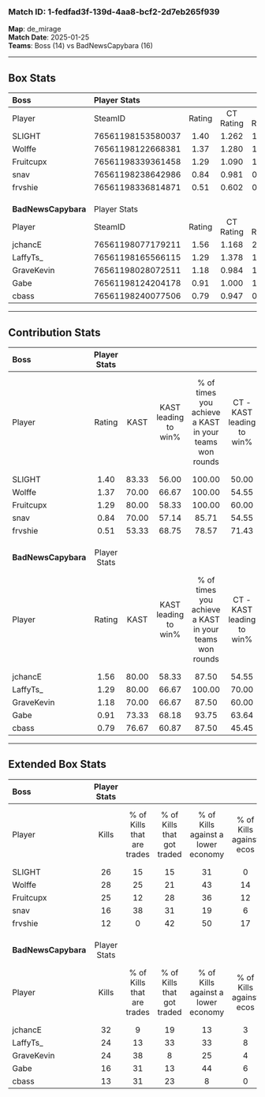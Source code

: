 ### Match ID: 1-fedfad3f-139d-4aa8-bcf2-2d7eb265f939  
**Map**: de_mirage  
**Match Date**: 2025-01-25  
**Teams**: Boss (14) vs BadNewsCapybara (16)  

---  

## Box Stats  

| **Boss**            | Player Stats      |        |           |          |       |       |       |         |        |      |     |
| :- | :- | :-: | :-: | :-: | :-: | :-: | :-: | :-: | :-: | :-: | :-: |
| Player              | SteamID           | Rating | CT Rating | T Rating | KAST  |  ADR  | Kills | Assists | Deaths | K/D  | HS% |
| SLIGHT              | 76561198153580037 |  1.40  |   1.262   |  1.676   | 83.33 | 91.5  |  26   |    7    |   19   | 1.37 | 23  |
| Wolffe              | 76561198122668381 |  1.37  |   1.280   |  1.612   | 70.00 | 98.8  |  28   |    8    |   20   | 1.40 | 64  |
| Fruitcupx           | 76561198339361458 |  1.29  |   1.090   |  1.535   | 80.00 | 82.7  |  25   |    6    |   20   | 1.25 | 64  |
| snav                | 76561198238642986 |  0.84  |   0.981   |  0.887   | 70.00 | 60.2  |  16   |    8    |   23   | 0.70 | 37  |
| frvshie             | 76561198336814871 |  0.51  |   0.602   |  0.668   | 53.33 | 52.3  |  12   |    7    |   27   | 0.44 | 58  |
|                     |                   |        |           |          |       |       |       |         |        |      |     |
|                     |                   |        |           |          |       |       |       |         |        |      |     |
|                     |                   |        |           |          |       |       |       |         |        |      |     |
| **BadNewsCapybara** | Player Stats      |        |           |          |       |       |       |         |        |      |     |
| Player              | SteamID           | Rating | CT Rating | T Rating | KAST  |  ADR  | Kills | Assists | Deaths | K/D  | HS% |
| jchancE             | 76561198077179211 |  1.56  |   1.168   |  2.050   | 80.00 | 104.2 |  32   |    3    |   20   | 1.60 | 31  |
| LaffyTs_            | 76561198165566115 |  1.29  |   1.378   |  1.451   | 80.00 | 89.9  |  24   |    6    |   20   | 1.20 | 37  |
| GraveKevin          | 76561198028072511 |  1.18  |   0.984   |  1.527   | 70.00 | 83.3  |  24   |    7    |   21   | 1.14 | 62  |
| Gabe                | 76561198124204178 |  0.91  |   1.000   |  1.151   | 73.33 | 75.9  |  16   |   12    |   24   | 0.67 | 50  |
| cbass               | 76561198240077506 |  0.79  |   0.947   |  0.776   | 76.67 | 48.7  |  13   |    8    |   22   | 0.59 | 46  |
---  

## Contribution Stats  

| **Boss**            | Player Stats |       |                      |                                                        |                           |                                                             |                          |                                                            |
| :- | :-: | :-: | :-: | :-: | :-: | :-: | :-: | :-: |
| Player              |    Rating    | KAST  | KAST leading to win% | % of times you achieve a KAST in your teams won rounds | CT - KAST leading to win% | CT - % of times you achieve a KAST in your teams won rounds | T - KAST leading to win% | T - % of times you achieve a KAST in your teams won rounds |
| SLIGHT              |     1.40     | 83.33 |        56.00         |                         100.00                         |           50.00           |                           100.00                            |          61.54           |                           100.00                           |
| Wolffe              |     1.37     | 70.00 |        66.67         |                         100.00                         |           54.55           |                           100.00                            |          80.00           |                           100.00                           |
| Fruitcupx           |     1.29     | 80.00 |        58.33         |                         100.00                         |           60.00           |                           100.00                            |          57.14           |                           100.00                           |
| snav                |     0.84     | 70.00 |        57.14         |                         85.71                          |           54.55           |                           100.00                            |          60.00           |                           75.00                            |
| frvshie             |     0.51     | 53.33 |        68.75         |                         78.57                          |           71.43           |                            83.33                            |          66.67           |                           75.00                            |
|                     |              |       |                      |                                                        |                           |                                                             |                          |                                                            |
|                     |              |       |                      |                                                        |                           |                                                             |                          |                                                            |
|                     |              |       |                      |                                                        |                           |                                                             |                          |                                                            |
| **BadNewsCapybara** | Player Stats |       |                      |                                                        |                           |                                                             |                          |                                                            |
| Player              |    Rating    | KAST  | KAST leading to win% | % of times you achieve a KAST in your teams won rounds | CT - KAST leading to win% | CT - % of times you achieve a KAST in your teams won rounds | T - KAST leading to win% | T - % of times you achieve a KAST in your teams won rounds |
| jchancE             |     1.56     | 80.00 |        58.33         |                         87.50                          |           54.55           |                            85.71                            |          61.54           |                           88.89                            |
| LaffyTs_            |     1.29     | 80.00 |        66.67         |                         100.00                         |           70.00           |                           100.00                            |          64.29           |                           100.00                           |
| GraveKevin          |     1.18     | 70.00 |        66.67         |                         87.50                          |           60.00           |                            85.71                            |          72.73           |                           88.89                            |
| Gabe                |     0.91     | 73.33 |        68.18         |                         93.75                          |           63.64           |                           100.00                            |          72.73           |                           88.89                            |
| cbass               |     0.79     | 76.67 |        60.87         |                         87.50                          |           45.45           |                            71.43                            |          75.00           |                           100.00                           |
---  

## Extended Box Stats  

| **Boss**            | Player Stats |                            |                            |                                    |                         |                              |                                 |        |                             |                                     |                          |                               |                            |
| :- | :-: | :-: | :-: | :-: | :-: | :-: | :-: | :-: | :-: | :-: | :-: | :-: | :-: |
| Player              |    Kills     | % of Kills that are trades | % of Kills that got traded | % of Kills against a lower economy | % of Kills against ecos | % of Kills that are flawless | % of Kills that are close duels | Deaths | % of Deaths that get traded | % of Deaths against a lower economy | % of Deaths against ecos | % of Deaths that are flawless | % of Deaths that are close |
| SLIGHT              |      26      |             15             |             15             |                 31                 |            0            |              73              |                8                |   19   |             21              |                 16                  |            5             |              74               |             16             |
| Wolffe              |      28      |             25             |             21             |                 43                 |           14            |              61              |                7                |   20   |             20              |                 15                  |            0             |              55               |             25             |
| Fruitcupx           |      25      |             12             |             28             |                 36                 |           12            |              72              |                8                |   20   |              5              |                 15                  |            0             |              55               |             15             |
| snav                |      16      |             38             |             31             |                 19                 |            6            |              56              |                6                |   23   |             22              |                 22                  |            0             |              74               |             0              |
| frvshie             |      12      |             0              |             42             |                 50                 |           17            |              83              |                0                |   27   |             26              |                 19                  |            4             |              67               |             11             |
|                     |              |                            |                            |                                    |                         |                              |                                 |        |                             |                                     |                          |                               |                            |
|                     |              |                            |                            |                                    |                         |                              |                                 |        |                             |                                     |                          |                               |                            |
|                     |              |                            |                            |                                    |                         |                              |                                 |        |                             |                                     |                          |                               |                            |
| **BadNewsCapybara** | Player Stats |                            |                            |                                    |                         |                              |                                 |        |                             |                                     |                          |                               |                            |
| Player              |    Kills     | % of Kills that are trades | % of Kills that got traded | % of Kills against a lower economy | % of Kills against ecos | % of Kills that are flawless | % of Kills that are close duels | Deaths | % of Deaths that get traded | % of Deaths against a lower economy | % of Deaths against ecos | % of Deaths that are flawless | % of Deaths that are close |
| jchancE             |      32      |             9              |             19             |                 13                 |            3            |              69              |                9                |   20   |             15              |                 20                  |            0             |              80               |             5              |
| LaffyTs_            |      24      |             13             |             33             |                 33                 |            8            |              63              |               17                |   20   |             35              |                 15                  |            0             |              55               |             5              |
| GraveKevin          |      24      |             38             |             8              |                 25                 |            4            |              71              |                8                |   21   |             19              |                 14                  |            0             |              62               |             5              |
| Gabe                |      16      |             31             |             13             |                 44                 |            6            |              56              |               13                |   24   |             38              |                 13                  |            0             |              63               |             13             |
| cbass               |      13      |             31             |             23             |                 8                  |            0            |              62              |               23                |   22   |             18              |                 14                  |            5             |              82               |             5              |

